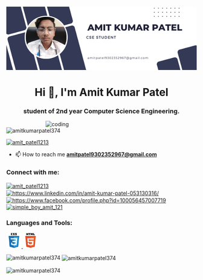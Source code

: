 ![logo](https://github.com/AmitKumarPatel374/AmitKumarPatel374/blob/main/banner.png )
<h1 align="center">Hi 👋, I'm Amit Kumar Patel</h1>
<h3 align="center">student of 2nd year Computer Science Engineering.</h3>
<img align="right" alt="coding" Width="400px" src="https://camo.githubusercontent.com/2366b34bb903c09617990fb5fff4622f3e941349e846ddb7e73df872a9d21233/68747470733a2f2f63646e2e6472696262626c652e636f6d2f75736572732f3733303730332f73637265656e73686f74732f363538313234332f6176656e746f2e676966">

<p align="left"> <img src="https://komarev.com/ghpvc/?username=amitkumarpatel374&label=Profile%20views&color=0e75b6&style=flat" alt="amitkumarpatel374" /> </p>

<p align="left"> <a href="https://twitter.com/amit_patel1213" target="blank"><img src="https://img.shields.io/twitter/follow/amit_patel1213?logo=twitter&style=for-the-badge" alt="amit_patel1213" /></a> </p>

- 📫 How to reach me **amitpatel9302352967@gmail.com**

<h3 align="left">Connect with me:</h3>
<p align="left">
<a href="https://twitter.com/amit_patel1213" target="blank"><img align="center" src="https://raw.githubusercontent.com/rahuldkjain/github-profile-readme-generator/master/src/images/icons/Social/twitter.svg" alt="amit_patel1213" height="30" width="40" /></a>
<a href="https://linkedin.com/in/https://www.linkedin.com/in/amit-kumar-patel-053130316/" target="blank"><img align="center" src="https://raw.githubusercontent.com/rahuldkjain/github-profile-readme-generator/master/src/images/icons/Social/linked-in-alt.svg" alt="https://www.linkedin.com/in/amit-kumar-patel-053130316/" height="30" width="40" /></a>
<a href="https://fb.com/https://www.facebook.com/profile.php?id=100056457007719" target="blank"><img align="center" src="https://raw.githubusercontent.com/rahuldkjain/github-profile-readme-generator/master/src/images/icons/Social/facebook.svg" alt="https://www.facebook.com/profile.php?id=100056457007719" height="30" width="40" /></a>
<a href="https://instagram.com/simple_boy_amit_121" target="blank"><img align="center" src="https://raw.githubusercontent.com/rahuldkjain/github-profile-readme-generator/master/src/images/icons/Social/instagram.svg" alt="simple_boy_amit_121" height="30" width="40" /></a>
</p>

<h3 align="left">Languages and Tools:</h3>
<p align="left"> <a href="https://www.w3schools.com/css/" target="_blank" rel="noreferrer"> <img src="https://raw.githubusercontent.com/devicons/devicon/master/icons/css3/css3-original-wordmark.svg" alt="css3" width="40" height="40"/> </a> <a href="https://www.w3.org/html/" target="_blank" rel="noreferrer"> <img src="https://raw.githubusercontent.com/devicons/devicon/master/icons/html5/html5-original-wordmark.svg" alt="html5" width="40" height="40"/> </a> </p>

<p><img align="left" src="https://github-readme-stats.vercel.app/api/top-langs?username=amitkumarpatel374&show_icons=true&locale=en&layout=compact" alt="amitkumarpatel374" /></p>

<p>&nbsp;<img align="center" src="https://github-readme-stats.vercel.app/api?username=amitkumarpatel374&show_icons=true&locale=en" alt="amitkumarpatel374" /></p>

<p><img align="center" src="https://github-readme-streak-stats.herokuapp.com/?user=amitkumarpatel374&" alt="amitkumarpatel374" /></p>
